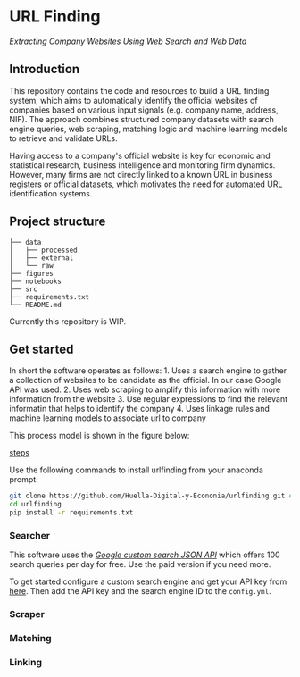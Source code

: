 # URL Finding

*Extracting Company Websites Using Web Search and Web Data*

## Introduction

This repository contains the code and resources to build a URL finding system, which aims to automatically identify the official websites of companies based on various input signals (e.g. company name, address, NIF). The approach combines structured company datasets with search engine queries, web scraping, matching logic and machine learning models to retrieve and validate URLs.

Having access to a company's official website is key for economic and statistical research, business intelligence and monitoring firm dynamics. However, many firms are not directly linked to a known URL in business registers or official datasets, which motivates the need for automated URL identification systems.

## Project structure


    ├── data
    │   ├── processed
    │   ├── external
    │   └── raw
    ├── figures
    ├── notebooks
    ├── src
    ├── requirements.txt
    └── README.md


Currently this repository is WIP.

## Get started

In short the software operates as follows:
    1. Uses a search engine to gather a collection of websites to be candidate as the official. In our case Google API was used.
    2. Uses web scraping to amplify this information with more information from the website
    3. Use regular expressions to find the relevant informatin that helps to identify the company
    4. Uses linkage rules and machine learning models to associate url to company

This process model is shown in the figure below:

[steps](figures/steps.png)

Use the following commands to install urlfinding from your anaconda prompt:


```bash
git clone https://github.com/Huella-Digital-y-Econonia/urlfinding.git # or download and unzip this repository
cd urlfinding
pip install -r requirements.txt
```

### Searcher

This software uses the *[Google custom search JSON API](https://developers.google.com/custom-search)* which offers 100 search queries per day for free. Use the paid version if you need more.

To get started configure a custom search engine and get your API key from [here](https://developers.google.com/custom-search/v1/overview). Then add the API key and the search engine ID to the `config.yml`.

### Scraper


### Matching


### Linking